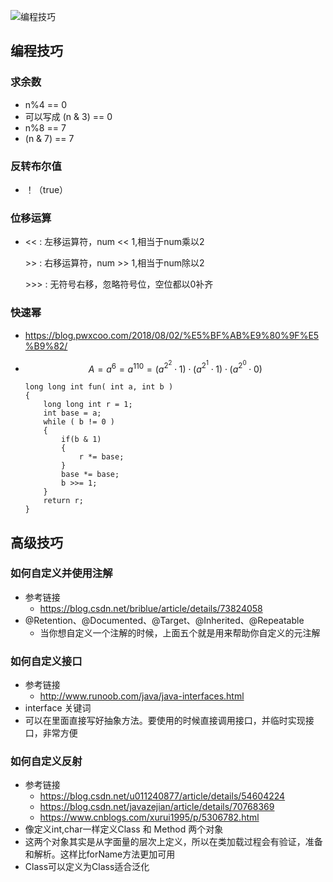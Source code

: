 ![编程技巧](https://github.com/MagnetoWang/ideas-I-guess/blob/master/markdown-for-document-organization-management/manage-pictures/trick.png)

## 编程技巧

### 求余数

- n%4 == 0
- 可以写成  (n & 3) == 0
- n%8 == 7
- (n & 7) == 7



### 反转布尔值

- ！（true）


### 位移运算
- <<      :     左移运算符，num << 1,相当于num乘以2

  \>>      :     右移运算符，num >> 1,相当于num除以2

  \>>>    :     无符号右移，忽略符号位，空位都以0补齐



### 快速幂

-  https://blog.pwxcoo.com/2018/08/02/%E5%BF%AB%E9%80%9F%E5%B9%82/

- $$A=a^6=a^{110}=(a^{2^2}⋅1)⋅(a^{2^1}⋅1)⋅(a^{2^0}⋅0)$$

  ```
  long long int fun( int a, int b ) 
  {
      long long int r = 1;
      int base = a;
      while ( b != 0 ) 
      {
          if(b & 1)
          {
              r *= base;
          }
          base *= base; 
          b >>= 1;
      }
      return r;
  }
  ```










### 



## 高级技巧

### 如何自定义并使用注解

- 参考链接
  - https://blog.csdn.net/briblue/article/details/73824058
- @Retention、@Documented、@Target、@Inherited、@Repeatable 
  - 当你想自定义一个注解的时候，上面五个就是用来帮助你自定义的元注解



### 如何自定义接口

- 参考链接
  - http://www.runoob.com/java/java-interfaces.html
- interface 关键词
- 可以在里面直接写好抽象方法。要使用的时候直接调用接口，并临时实现接口，非常方便





### 如何自定义反射

- 参考链接
  - https://blog.csdn.net/u011240877/article/details/54604224
  - https://blog.csdn.net/javazejian/article/details/70768369
  - https://www.cnblogs.com/xurui1995/p/5306782.html
- 像定义int,char一样定义Class 和 Method 两个对象
- 这两个对象其实是从字面量的层次上定义，所以在类加载过程会有验证，准备和解析。这样比forName方法更加可用
- Class可以定义为Class<T>适合泛化